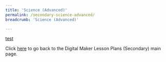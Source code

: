 ```yaml
---
title: 'Science (Advanced)'
permalink: /secondary-science-advanced/
breadcrumb: 'Science (Advanced)'

---
```



[test](/placeholder-secondary-science-advanced/)

Click [here](/in-schools/digital-maker/lesson-ideas-secondary/) to go back to the Digital Maker Lesson Plans (Secondary) main page.
